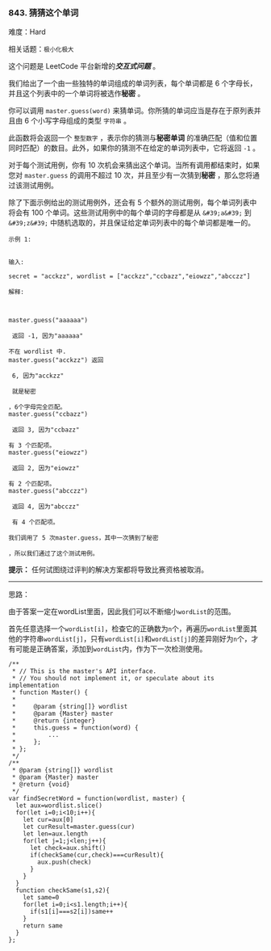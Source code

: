 ### 843. 猜猜这个单词

难度：Hard

相关话题：`极小化极大`

这个问题是 LeetCode 平台新增的***交互式问题*** 。



我们给出了一个由一些独特的单词组成的单词列表，每个单词都是 6 个字母长，并且这个列表中的一个单词将被选作**秘密** 。



你可以调用  `master.guess(word)`  来猜单词。你所猜的单词应当是存在于原列表并且由 6 个小写字母组成的类型 `字符串` 。



此函数将会返回一个 `整型数字` ，表示你的猜测与**秘密单词** 的准确匹配（值和位置同时匹配）的数目。此外，如果你的猜测不在给定的单词列表中，它将返回  `-1` 。



对于每个测试用例，你有 10 次机会来猜出这个单词。当所有调用都结束时，如果您对  `master.guess`  的调用不超过 10 次，并且至少有一次猜到**秘密** ，那么您将通过该测试用例。



除了下面示例给出的测试用例外，还会有 5 个额外的测试用例，每个单词列表中将会有 100 个单词。这些测试用例中的每个单词的字母都是从  `&#39;a&#39;`  到  `&#39;z&#39;` 中随机选取的，并且保证给定单词列表中的每个单词都是唯一的。



```
示例 1:


输入:

secret = "acckzz", wordlist = ["acckzz","ccbazz","eiowzz","abcczz"]

解释:



master.guess("aaaaaa")

 返回 -1, 因为"aaaaaa"

不在 wordlist 中.
master.guess("acckzz") 返回

 6, 因为"acckzz"

 就是秘密

，6个字母完全匹配。
master.guess("ccbazz")

 返回 3, 因为"ccbazz"

有 3 个匹配项。
master.guess("eiowzz")

 返回 2, 因为"eiowzz"

有 2 个匹配项。
master.guess("abcczz")

 返回 4, 因为"abcczz"

 有 4 个匹配项。

我们调用了 5 次master.guess，其中一次猜到了秘密

，所以我们通过了这个测试用例。
```


**提示：** 任何试图绕过评判的解决方案都将导致比赛资格被取消。




-----

思路：

由于答案一定在wordList里面，因此我们可以不断缩小`wordList`的范围。

首先任意选择一个`wordList[i]`，检查它的正确数为`n`个，再遍历`wordList`里面其他的字符串`wordList[j]`，只有`wordList[i]`和`wordList[j]`的差异刚好为`n`个，才有可能是正确答案，添加到`wordList`内，作为下一次检测使用。
```
/**
 * // This is the master's API interface.
 * // You should not implement it, or speculate about its implementation
 * function Master() {
 *
 *     @param {string[]} wordlist
 *     @param {Master} master
 *     @return {integer}
 *     this.guess = function(word) {
 *         ...
 *     };
 * };
 */
/**
 * @param {string[]} wordlist
 * @param {Master} master
 * @return {void}
 */
var findSecretWord = function(wordlist, master) {
  let aux=wordlist.slice()
  for(let i=0;i<10;i++){
    let cur=aux[0]
    let curResult=master.guess(cur)
    let len=aux.length
    for(let j=1;j<len;j++){
      let check=aux.shift()
      if(checkSame(cur,check)===curResult){
        aux.push(check)
      }
    }
  }
  function checkSame(s1,s2){
    let same=0
    for(let i=0;i<s1.length;i++){
      if(s1[i]===s2[i])same++
    }
    return same
  }
};
```

